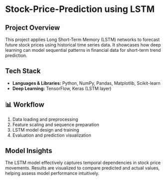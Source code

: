 # Stock-Price-Prediction using LSTM

## Project Overview
This project applies Long Short-Term Memory (LSTM) networks to forecast future stock prices using historical time series data. It showcases how deep learning can model sequential patterns in financial data for short-term trend prediction.

## Tech Stack
- **Languages & Libraries:** Python, NumPy, Pandas, Matplotlib, Scikit-learn  
- **Deep Learning:** TensorFlow, Keras (LSTM layer)

## 📊 Workflow
1. Data loading and preprocessing  
2. Feature scaling and sequence preparation  
3. LSTM model design and training  
4. Evaluation and prediction visualization

## Model Insights
The LSTM model effectively captures temporal dependencies in stock price movements. Results are visualized to compare predicted and actual values, helping assess model performance intuitively.

